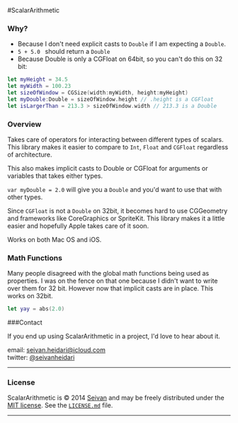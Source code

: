 #ScalarArithmetic

### Why?
* Because I don't need explicit casts to ```Double``` if I am expecting a ```Double```.
* ```5 + 5.0 ``` should return a ```Double```
* Because Double is only a CGFloat on 64bit, so you can't do this on 32 bit:
```swift
let myHeight = 34.5
let myWidth = 100.23
let sizeOfWindow = CGSize(width:myWidth, height:myHeight) 
let myDouble:Double = sizeOfWindow.height // .height is a CGFloat
let isLargerThan = 213.3 > sizeOfWindow.width // 213.3 is a Double
````



### Overview

Takes care of operators for interacting between different types of scalars.
This library makes it easier to compare to ```Int```, ```Float``` and ```CGFloat``` regardless of architecture.

This also makes implicit casts to Double or CGFloat for arguments or variables that takes either types. 


``var myDouble = 2.0`` will give you a ```Double``` and you'd want to use that with other types. 

Since ```CGFloat``` is not a ```Double``` on 32bit, it becomes hard to use CGGeometry and frameworks like CoreGraphics or SpriteKit. This library makes it a little easier and hopefully Apple takes care of it soon. 

Works on both Mac OS and iOS.



### Math Functions

Many people disagreed with the global math functions being used as properties. I was on the fence on that one because I didn't want to write over them for 32 bit. However now that implicit casts are in place. This works on 32bit. 
```swift
let yay = abs(2.0)
```


###Contact


If you end up using ScalarArithmetic in a project, I'd love to hear about it.

email: [seivan.heidari@icloud.com](mailto:seivan.heidari@icloud.com)  
twitter: [@seivanheidari](https://twitter.com/seivanheidari)

***

### License

ScalarArithmetic is © 2014 [Seivan](http://www.github.com/seivan) and may be freely
distributed under the [MIT license](http://opensource.org/licenses/MIT).
See the [`LICENSE.md`](https://github.com/seivan/ScalarArithmetic/blob/master/LICENSE.md) file.

*** 
